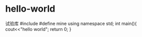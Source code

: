 # hello-world
试验库
#include<cstdio>
#define mine 
using namespace std;
int main(){
  cout<<"hello world";
  return 0; 
}
